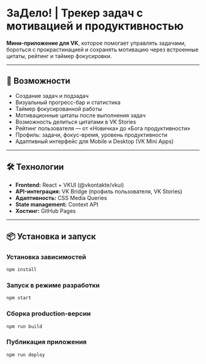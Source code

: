 # ЗаДело! | Трекер задач с мотивацией и продуктивностью

**Мини-приложение для VK**, которое помогает управлять задачами, бороться с прокрастинацией и сохранять мотивацию через встроенные цитаты, рейтинг и таймер фокусировки.

---

## 🚀 Возможности

- Создание задач и подзадач
- Визуальный прогресс-бар и статистика
- Таймер фокусированной работы
- Мотивационные цитаты после выполнения задач
- Возможность делиться цитатами в VK Stories
- Рейтинг пользователя — от «Новичка» до «Бога продуктивности»
- Профиль: задачи, фокус-время, уровень продуктивности
- Адаптивный интерфейс для Mobile и Desktop (VK Mini Apps)

---

## 🛠️ Технологии

- **Frontend:** React + VKUI (@vkontakte/vkui)
- **API-интеграция:** VK Bridge (профиль пользователя, VK Stories)
- **Адаптивность:** CSS Media Queries
- **State management:** Context API
- **Хостинг:** GitHub Pages

---

## 📦 Установка и запуск

### Установка зависимостей
```bash
npm install
```

### Запуск в режиме разработки
```bash
npm start
```

### Сборка production-версии
```bash
npm run build
```

### Публикация приложения
```bash
npm run deploy
```